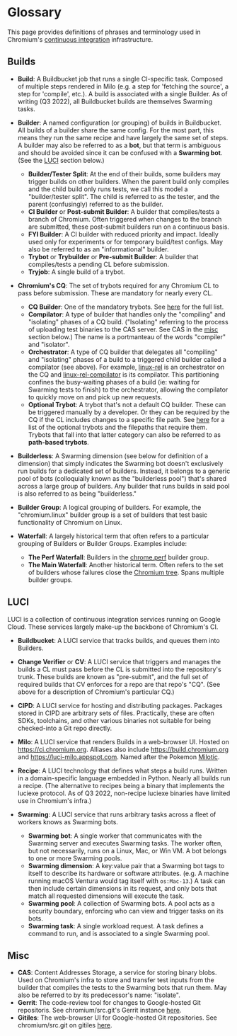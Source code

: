 # Glossary

This page provides definitions of phrases and terminology used in Chromium's
[continuous integration](https://en.wikipedia.org/wiki/Continuous_integration)
infrastructure.


## Builds

* __Build__: A Buildbucket job that runs a single CI-specific task. Composed of
  multiple steps rendered in Milo (e.g. a step for 'fetching the source', a step
  for 'compile', etc.). A build is associated with a single Builder.
  As of writing (Q3 2022), all Buildbucket builds are themselves Swarming tasks.

* __Builder__: A named configuration (or grouping) of builds in Buildbucket. All
  builds of a builder share the same config. For the most part, this means they
  run the same recipe and have largely the same set of steps. A builder may also
  be referred to as a __bot__, but that term is ambiguous and should be avoided
  since it can be confused with a __Swarming bot__. (See the [LUCI](#luci)
  section below.)
  * __Builder/Tester Split__: At the end of their builds, some builders may
    trigger builds on other builders. When the parent build only compiles and
    the child build only runs tests, we call this model a "builder/tester
    split". The child is referred to as the tester, and the parent (confusingly)
    referred to as the builder.
  * __CI Builder__ or __Post-submit Builder__: A builder that compiles/tests a
    branch of Chromium. Often triggered when changes to the branch are
    submitted, these post-submit builders run on a continuous basis.
  * __FYI Builder__: A CI builder with reduced priority and impact. Ideally
    used only for experiments or for temporary build/test configs. May also be
    referred to as an "informational" builder.
  * __Trybot__ or __Trybuilder__ or __Pre-submit Builder__: A builder that
    compiles/tests a pending CL before submission.
  * __Tryjob__: A single build of a trybot.

* __Chromium's CQ__: The set of trybots required for any Chromium CL to pass
  before submission. These are mandatory for nearly every CL.
  * __CQ Builder__: One of the mandatory trybots. See
    [here](../../infra/config/generated/cq-builders.md#required-builders) for
    the full list.
  * __Compilator__: A type of builder that handles only the "compiling" and
    "isolating" phases of a CQ build. ("Isolating" referring to the process of
    uploading test binaries to the CAS server. See CAS in the [misc](#misc)
    section below.) The name is a portmanteau of the words "compiler" and
    "isolator".
  * __Orchestrator__: A type of CQ builder that delegates all "compiling" and
    "isolating" phases of a build to a triggered child builder called a
    compilator (see above). For example,
    [linux-rel](https://ci.chromium.org/p/chromium/builders/try/linux-rel) is
    an orchestrator on the CQ and
    [linux-rel-compilator](https://ci.chromium.org/p/chromium/builders/try/linux-rel-compilator)
    is its compilator. This partitioning confines the busy-waiting phases of a
    build (ie: waiting for Swarming tests to finish) to the orchestrator,
    allowing the compilator to quickly move on and pick up new requests.
  * __Optional Trybot__: A trybot that's not a default CQ builder. These can
    be triggered manually by a developer. Or they can be required by the CQ
    if the CL includes changes to a specific file path. See
    [here](../../infra/config/generated/cq-builders.md#optional-builders) for a
    list of the optional trybots and the filepaths that require them. Trybots
    that fall into that latter category can also be referred to as
    __path-based trybots__.

* __Builderless__: A Swarming dimension (see below for definition of a
    dimension) that simply indicates the Swarming bot doesn't exclusively run
    builds for a dedicated set of builders. Instead, it belongs to a generic
    pool of bots (colloquially known as the "builderless pool") that's shared
    across a large group of builders. Any builder that runs builds in said
    pool is also referred to as being "builderless."

* __Builder Group__: A logical grouping of builders. For example, the
  "chromium.linux" builder group is a set of builders that test basic
  functionality of Chromium on Linux.

* __Waterfall__: A largely historical term that often refers to a particular
  grouping of Builders or Builder Groups. Examples include:
  * __The Perf Waterfall__: Builders in the
    [chrome.perf](https://ci.chromium.org/p/chrome/g/chrome.perf) builder group.
  * __The Main Waterfall__: Another historical term. Often refers to the set of
    builders whose failures close the
    [Chromium tree](https://chromium-status.appspot.com/). Spans multiple
    builder groups.

## LUCI

LUCI is a collection of continuous integration services running on Google Cloud.
These services largely make-up the backbone of Chromium's CI.

* __Buildbucket__: A LUCI service that tracks builds, and queues them into
  Builders.

* __Change Verifier__ or __CV__: A LUCI service that triggers and manages the
  builds a CL must pass before the CL is submitted into the repository's trunk.
  These builds are known as "pre-submit", and the full set of required builds
  that CV enforces for a repo are that repo's "CQ". (See above for a description
  of Chromium's particular CQ.)

* __CIPD__: A LUCI service for hosting and distributing packages. Packages
  stored in CIPD are arbitrary sets of files. Practically, these are often SDKs,
  toolchains, and other various binaries not suitable for being checked-into a
  Git repo directly.

* __Milo__: A LUCI service that renders Builds in a web-browser UI. Hosted on
  https://ci.chromium.org. Alliases also include https://build.chromium.org and
  https://luci-milo.appspot.com. Named after the Pokemon
  [Milotic](https://bulbapedia.bulbagarden.net/wiki/Milotic_(Pok%C3%A9mon)).

* __Recipe__: A LUCI technology that defines what steps a build runs. Written in
  a domain-specific language embedded in Python. Nearly all builds run a recipe.
  (The alternative to recipes being a binary that implements the luciexe
  protocol. As of Q3 2022, non-recipe luciexe binaries have limited use in
  Chromium's infra.)

* __Swarming__: A LUCI service that runs arbitrary tasks across a fleet of
  workers knows as Swarming bots.
  * __Swarming bot__: A single worker that communicates with the Swarming server
    and executes Swarming tasks. The worker often, but not necessarily, runs on
    a Linux, Mac, or Win VM. A bot belongs to one or more Swarming pools.
  * __Swarming dimension__: A key:value pair that a Swarming bot tags to itself
    to describe its hardware or software attributes. (e.g. A machine running
    macOS Ventura would tag itself with `os:Mac-13`.) A task can then include
    certain dimensions in its request, and only bots that match all requested
    dimensions will execute the task.
  * __Swarming pool__: A collection of Swarming bots. A pool acts as a security
    boundary, enforcing who can view and trigger tasks on its bots.
  * __Swarming task__: A single workload request. A task defines a command to
    run, and is associated to a single Swarming pool.

## Misc

* __CAS__: Content Addresses Storage, a service for storing binary blobs. Used
  on Chromium's infra to store and transfer test inputs from the builder that
  compiles the tests to the Swarming bots that run them. May also be referred
  to by its predecessor's name: "isolate".
* __Gerrit__: The code-review tool for changes to Google-hosted Git
  repositoris. See chromium/src.git's Gerrit instance
  [here](https://chromium-review.googlesource.com/).
* __Gitiles__: The web-browser UI for Google-hosted Git repositories. See
  chromium/src.git on gitiles
  [here](https://chromium.googlesource.com/chromium/src/+/HEAD).
